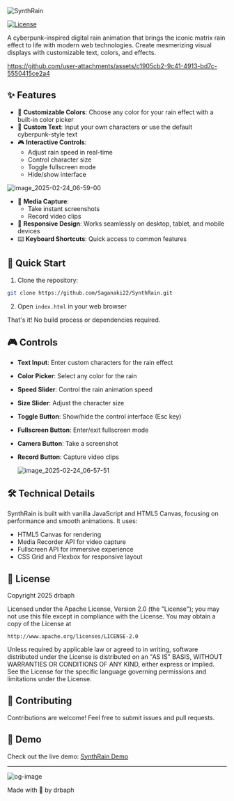 
![SynthRain](https://github.com/user-attachments/assets/c786d30c-d05e-4f91-8c70-bbcd49b0d24b)

[![License](https://img.shields.io/badge/License-Apache%202.0-blue.svg)](https://opensource.org/licenses/Apache-2.0)

A cyberpunk-inspired digital rain animation that brings the iconic matrix rain effect to life with modern web technologies. Create mesmerizing visual displays with customizable text, colors, and effects.

https://github.com/user-attachments/assets/c1905cb2-9c41-4913-bd7c-5550415ce2a4

## ✨ Features

- 🎨 **Customizable Colors**: Choose any color for your rain effect with a built-in color picker
- 📝 **Custom Text**: Input your own characters or use the default cyberpunk-style text
- 🎮 **Interactive Controls**: 
  - Adjust rain speed in real-time
  - Control character size
  - Toggle fullscreen mode
  - Hide/show interface
 
![image_2025-02-24_06-59-00](https://github.com/user-attachments/assets/175b249c-9a08-46e3-836e-77ba20971710)

    
- 📸 **Media Capture**:
  - Take instant screenshots
  - Record video clips
- 📱 **Responsive Design**: Works seamlessly on desktop, tablet, and mobile devices
- ⌨️ **Keyboard Shortcuts**: Quick access to common features

## 🚀 Quick Start

1. Clone the repository:
```bash
git clone https://github.com/Saganaki22/SynthRain.git
```

2. Open `index.html` in your web browser

That's it! No build process or dependencies required.

## 🎮 Controls

- **Text Input**: Enter custom characters for the rain effect
- **Color Picker**: Select any color for the rain
- **Speed Slider**: Control the rain animation speed
- **Size Slider**: Adjust the character size
- **Toggle Button**: Show/hide the control interface (Esc key)
- **Fullscreen Button**: Enter/exit fullscreen mode
- **Camera Button**: Take a screenshot
- **Record Button**: Capture video clips

  ![image_2025-02-24_06-57-51](https://github.com/user-attachments/assets/8c2658e3-3bf1-421e-bf78-a0e124576141)


## 🛠️ Technical Details

SynthRain is built with vanilla JavaScript and HTML5 Canvas, focusing on performance and smooth animations. It uses:

- HTML5 Canvas for rendering
- Media Recorder API for video capture
- Fullscreen API for immersive experience
- CSS Grid and Flexbox for responsive layout

## 📜 License

Copyright 2025 drbaph

Licensed under the Apache License, Version 2.0 (the "License");
you may not use this file except in compliance with the License.
You may obtain a copy of the License at

    http://www.apache.org/licenses/LICENSE-2.0

Unless required by applicable law or agreed to in writing, software
distributed under the License is distributed on an "AS IS" BASIS,
WITHOUT WARRANTIES OR CONDITIONS OF ANY KIND, either express or implied.
See the License for the specific language governing permissions and
limitations under the License.

## 🙌 Contributing

Contributions are welcome! Feel free to submit issues and pull requests.

## 🎥 Demo

Check out the live demo: [SynthRain Demo](https://saganaki22.github.io/SynthRain/)

---
![og-image](https://github.com/user-attachments/assets/61f7ec47-e5d3-46d3-9fdf-befe024a6ba7)


Made with 💚 by drbaph
